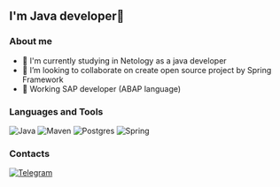 ## I'm Java developer👋

### About me
- 🌱 I'm currently studying in Netology as a java developer
- 👯 I’m looking to collaborate on create open source project by Spring Framework
- 👷 Working SAP developer (ABAP language)


### Languages and Tools
![Java](https://img.shields.io/badge/-Java-black?style=for-the-badge&logo=java)
![Maven](https://img.shields.io/badge/-Maven-black?style=for-the-badge&logo=apache%20maven&logoColor=C71A36)
![Postgres](https://img.shields.io/badge/postgresql-black?style=for-the-badge&logo=postgresql)
![Spring](https://img.shields.io/badge/spring-black?style=for-the-badge&logo=spring)

### Contacts

[![Telegram](https://img.shields.io/badge/-telegram-black?style=for-the-badge&logo=telegram)](https://t.me/notnulldev)
